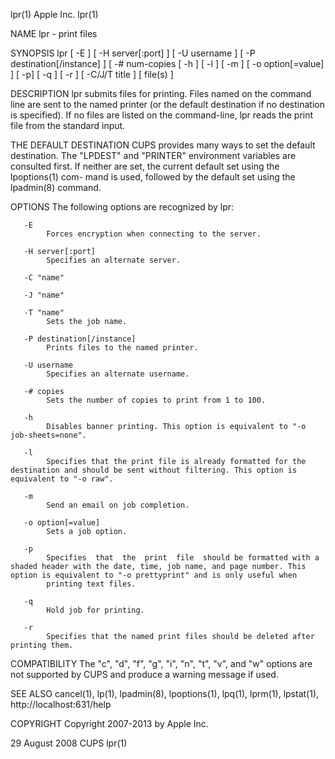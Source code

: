 lpr(1)                                                                                            Apple Inc.                                                                                           lpr(1)



NAME
       lpr - print files

SYNOPSIS
       lpr [ -E ] [ -H server[:port] ] [ -U username ] [ -P destination[/instance] ] [ -# num-copies [ -h ] [ -l ] [ -m ] [ -o option[=value] ] [ -p] [ -q ] [ -r ] [ -C/J/T title ] [ file(s) ]

DESCRIPTION
       lpr submits files for printing. Files named on the command line are sent to the named printer (or the default destination if no destination is specified). If no files are listed on the command-line,
       lpr reads the print file from the standard input.

THE DEFAULT DESTINATION
       CUPS provides many ways to set the default destination. The "LPDEST" and "PRINTER" environment variables are consulted first. If neither are set, the current default set using the lpoptions(1)  com-
       mand is used, followed by the default set using the lpadmin(8) command.

OPTIONS
       The following options are recognized by lpr:

       -E
            Forces encryption when connecting to the server.

       -H server[:port]
            Specifies an alternate server.

       -C "name"

       -J "name"

       -T "name"
            Sets the job name.

       -P destination[/instance]
            Prints files to the named printer.

       -U username
            Specifies an alternate username.

       -# copies
            Sets the number of copies to print from 1 to 100.

       -h
            Disables banner printing. This option is equivalent to "-o job-sheets=none".

       -l
            Specifies that the print file is already formatted for the destination and should be sent without filtering. This option is equivalent to "-o raw".

       -m
            Send an email on job completion.

       -o option[=value]
            Sets a job option.

       -p
            Specifies  that  the  print  file  should be formatted with a shaded header with the date, time, job name, and page number. This option is equivalent to "-o prettyprint" and is only useful when
            printing text files.

       -q
            Hold job for printing.

       -r
            Specifies that the named print files should be deleted after printing them.

COMPATIBILITY
       The "c", "d", "f", "g", "i", "n", "t", "v", and "w" options are not supported by CUPS and produce a warning message if used.

SEE ALSO
       cancel(1), lp(1), lpadmin(8), lpoptions(1), lpq(1), lprm(1), lpstat(1),
       http://localhost:631/help

COPYRIGHT
       Copyright 2007-2013 by Apple Inc.



29 August 2008                                                                                       CUPS                                                                                              lpr(1)
